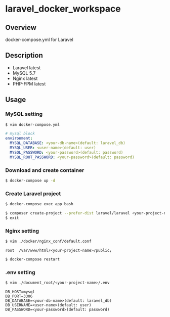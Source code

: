 # laravel_docker_workspace
## Overview
docker-compose.yml for Laravel

## Description
- Laravel latest
- MySQL 5.7
- Nginx latest
- PHP-FPM latest

## Usage
### MySQL setting
```sh
$ vim docker-compose.yml
```

```yml
# mysql block
environment:
  MYSQL_DATABASE: <your-db-name>(default: laravel_db)
  MYSQL_USER: <user-name>(default: user)
  MYSQL_PASSWORD: <your-password>(default: password)
  MYSQL_ROOT_PASSWORD: <your-password>(default: password)
```
### Download and create container
```sh
$ docker-compose up -d
```

### Create Laravel project
```sh
$ docker-compose exec app bash
```
```sh
$ composer create-project --prefer-dist laravel/laravel <your-project-name>
$ exit
```

### Nginx setting
```sh
$ vim ./docker/nginx_conf/default.conf
```

```nginx
root  /var/www/html/<your-project-name>/public;
```

```sh
$ docker-compose restart
```

### .env setting
```sh
$ vim ./document_root/<your-project-name>/.env
```

```
DB_HOST=mysql
DB_PORT=3306
DB_DATABASE=<your-db-name>(default: laravel_db)
DB_USERNAME=<user-name>(default: user)
DB_PASSWORD=<your-password>(default: password)
```
